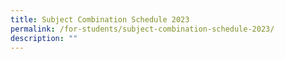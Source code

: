 ```yaml
---
title: Subject Combination Schedule 2023
permalink: /for-students/subject-combination-schedule-2023/
description: ""
---
```

